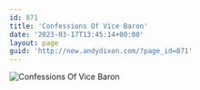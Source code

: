 ```yaml
---
id: 871
title: 'Confessions Of Vice Baron'
date: '2023-03-17T13:45:14+00:00'
layout: page
guid: 'http://new.andydixon.com/?page_id=871'
---
```


![Confessions Of Vice Baron](https://i0.wp.com/assets.g8x2.ldn.idrivee2-23.com/posters/Confessions%20Of%20Vice%20Baron%2001.jpg?w=1200&ssl=1 "Confessions Of Vice Baron")